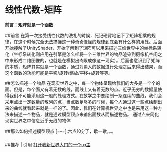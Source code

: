 # 线性代数-矩阵

**前言：矩阵就是一个函数**


##前言
在第一次接受线性代数的洗礼的时候，死记硬背地记下了矩阵相乘的规律，在这个时候完全无法搞懂这一种奇奇怪怪的规律到底会有什么样的用处。后面开始接触了UnityShader，开始了解到了矩阵可以用来描述三维世界中的坐标系转化（坐标系转化则应用在引擎是怎么样将一个三维世界的物品渲染到摄像机空间之中来形成二维图像的，也就是在模拟出肉眼成像这一现实）。后面也意识到了矩阵的本质，矩阵其实就是一个函数，通过对输入的数据进行处理之后来得出结果，而这个函数的功能可能是平移/旋转/缩放/平移+旋转等等。

##怎么描述一个物品
在现实世界之中，每一个物体呈现给我们的大多是一个个的面。但是，每个面又有着无数的线，而线上又有着无数的点。近乎无穷的数据量使得我们不可能采用这一般的处理方式。在数学之中要绘制一条连续的曲线，我们会采用点出一定数量的散列的点，当点数足够多的时候，每个人通过这一些点绘制出来的曲线就看起来就是一样的了。因此，我们在计算机世界之中也是采用这一种方法来描述一个物品，就是通过模型顶点来输出面数从而描述物品。
通过点来简化现实世界之中信息近乎无线的物体

##那么如何描述模型顶点
[=-=]:六点10分了，歇一歇。。。
[^_^]:##向量Vector
[^_^]:高中时期我们就接触到了向量这个定义：向量用于表示大小及方向。即位置的不同无法构造向量的差异。但是在这一篇文章之中，我们默认向量的起点均归于二维坐标系之中的原点。即向量(2,1)为一段从(0，0)指向(2，1)的线段。
### 
##推荐 | 引用
[打开我新世界大门的一个up主](https://space.bilibili.com/88461692?spm_id_from=333.788.b_765f7570696e666f.1 "打开我新世界大门的一个up主")




